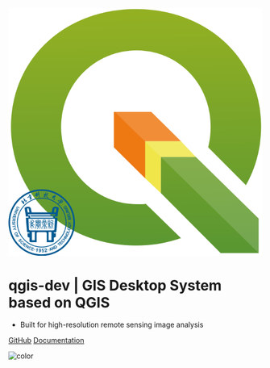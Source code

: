 <!-- _coverpage.md -->

![logo](/logo.svg)

# qgis-dev  |  GIS Desktop System based on QGIS

- Built for high-resolution remote sensing image analysis

[GitHub](https://github.com/study-233/qgis_dev/tree/master)
[Documentation](/#id=app)

![color](#e4fff7)
